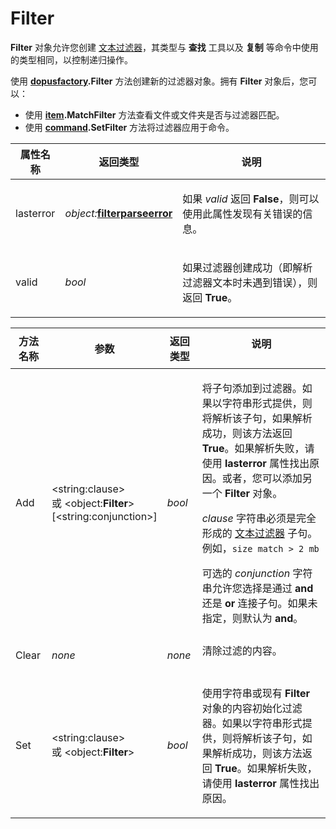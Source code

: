 # Filter

**Filter** 对象允许您创建 [文本过滤器](/Manual/file_operations/filtered_operations/textual_filters.zh.md)，其类型与 **查找** 工具以及 **复制** 等命令中使用的类型相同，以控制递归操作。

使用 **[dopusfactory](dopusfactory.zh.md).Filter** 方法创建新的过滤器对象。拥有 **Filter** 对象后，您可以：

- 使用 **[item](item.zh.md).MatchFilter** 方法查看文件或文件夹是否与过滤器匹配。
- 使用 **[command](command.zh.md).SetFilter** 方法将过滤器应用于命令。

<table>
<thead><tr><th>
属性名称</th><th>
返回类型</th><th>
说明
</th></tr></thead><tbody><tr><td>
lasterror</td><td>

*object:***[filterparseerror](filterparseerror.zh.md)**</td><td>

如果 *valid* 返回 **False**，则可以使用此属性发现有关错误的信息。
</td></tr><tr><td>
valid</td><td>

*bool*</td><td>

如果过滤器创建成功（即解析过滤器文本时未遇到错误），则返回 **True**。
</td></tr></tbody>
</table>

<table>
<thead><tr><th>
方法名称</th><th>

**参数**</th><th>
返回类型</th><th>
说明
</th></tr></thead><tbody><tr><td>
Add</td><td>

\<string:clause\>  
或 \<object:**Filter**\>  
\[\<string:conjunction\>\]</td><td>

*bool*</td><td>

将子句添加到过滤器。如果以字符串形式提供，则将解析该子句，如果解析成功，则该方法返回 **True**。如果解析失败，请使用 **lasterror** 属性找出原因。或者，您可以添加另一个 **Filter** 对象。

*clause* 字符串必须是完全形成的 [文本过滤器](/Manual/file_operations/filtered_operations/textual_filters.zh.md) 子句。例如，`size match > 2 mb`

可选的 *conjunction* 字符串允许您选择是通过 **and** 还是 **or** 连接子句。如果未指定，则默认为 **and**。
</td></tr><tr><td>
Clear</td><td>

*none*</td><td>

*none*</td><td>
清除过滤的内容。
</td></tr><tr><td>
Set</td><td>

\<string:clause\>  
或 \<object:**Filter**\></td><td>

*bool*</td><td>

使用字符串或现有 **Filter** 对象的内容初始化过滤器。如果以字符串形式提供，则将解析该子句，如果解析成功，则该方法返回 **True**。如果解析失败，请使用 **lasterror** 属性找出原因。
</td></tr></tbody>
</table>